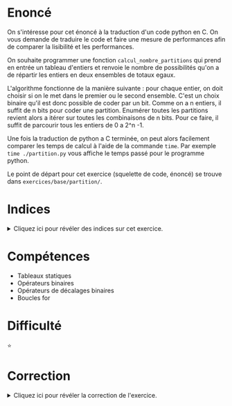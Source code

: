 # Enoncé

On s'intéresse pour cet énoncé à la traduction d'un code python en C.
On vous demande de traduire le code et faire une mesure de
performances afin de comparer la lisibilité et les performances.

On souhaite programmer une fonction `calcul_nombre_partitions` qui
prend en entrée un tableau d'entiers et renvoie le nombre de
possibilités qu'on a de répartir les entiers en deux ensembles de
totaux egaux.

L'algorithme fonctionne de la manière suivante : pour chaque entier,
on doit choisir si on le met dans le premier ou le second ensemble.
C'est un choix binaire qu'il est donc possible de coder par un bit.
Comme on a n entiers, il suffit de n bits pour coder une partition.
Enumérer toutes les partitions revient alors a itérer sur toutes les
combinaisons de n bits.  Pour ce faire, il suffit de parcourir tous
les entiers de 0 a 2^n -1.

Une fois la traduction de python a C terminée, on peut alors
facilement comparer les temps de calcul à l'aide de la commande
`time`.  Par exemple `time ./partition.py` vous affiche le temps passé
pour le programme python.

Le point de départ pour cet exercice (squelette de code, énoncé) se
trouve dans `exercices/base/partition/`.

# Indices

<details>
<summary>Cliquez ici pour révéler des indices sur cet exercice.</summary>
<br>

* Pas d'indices sur cet exo, vous avez déjà le corrigé en python!
</details>

# Compétences

* Tableaux statiques
* Opérateurs binaires
* Opérateurs de décalages binaires
* Boucles for

# Difficulté

:star:
# Correction

<details>
<summary>Cliquez ici pour révéler la correction de l'exercice.</summary>
#### Corrigé du fichier Makefile

```make
CC=gcc
CFLAGS=-std=c99 -Wall -Wextra -g

all: partition

.PHONY: clean
clean:
	rm -f *~ *.o partition

```

#### Corrigé du fichier partition.c

```c
#include <stdint.h>
#include <stdio.h>
#include <stdlib.h>
#include <string.h>
#include <sys/time.h>

uint32_t calcul_somme(uint32_t entiers[], uint32_t taille)
{
    uint32_t total = 0;
    for (uint32_t i = 0; i < taille; i++) {
        total += entiers[i];
    }
    return total;
}

uint32_t calcul_nombre_partitions(uint32_t entiers[], uint32_t taille)
{
    uint32_t somme = calcul_somme(entiers, taille);
    if (somme % 2) return 0;

    uint32_t cible = somme / 2;

    uint32_t nombre_partitions = 0;

    for (uint32_t combinaison = 0; combinaison < 1 << taille; combinaison++) {
        uint32_t somme = 0;
        uint32_t bits = combinaison;
        for (uint32_t i = 0; i < taille; i++) {
            uint8_t bit = bits % 2;
            somme += bit * entiers[i];
            bits >>= 1;
        }
        if (somme == cible) nombre_partitions++;
    }
    return nombre_partitions;
}

int main(int argc, char** argv)
{
    uint32_t entiers[25] = {
        285762, 1287946, 260518, 702569, 183183, 1180, 909976, 1261857, 1665545, 1888537,
        1741007, 200924, 1659988, 359942, 1009604, 909891, 1261628, 317651, 822956, 843816,
        689772, 1894228, 648054, 198750, 1409020
    };
    uint32_t nombre_partitions = calcul_nombre_partitions(entiers, 25);
    printf("nombre de partitions: %d\n", nombre_partitions);
}

```


</details>
